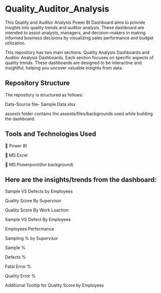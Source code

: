 # Quality_Auditor_Analysis
This Quality and Auditor Analysis Power BI Dashboard aims to provide insights into quality trends and auditor analysis. These dashboard are intended to assist analysts, managers, and decision-makers in making informed business decisions by visualizing sales performance and budget utilization.

This repository has two main sections: Quality Analysis Dashboards and Auditor Analysis Dashboards. Each section focuses on specific aspects of quality trends. These dashboards are designed to be interactive and insightful, helping you uncover valuable insights from data.

## Repository Structure
The repository is structured as follows:

Data-Source file- Sample Data.xlsx

assests folder contains the assests/files/backgrounds used while building the dashboard.

## Tools and Technologies Used

📌 Power BI

📌 MS Excel

📌 MS Powerpoint(for background)

## Here are the insights/trends from the dashboard:

Sample VS Defects by Employees

Quality Score By Supervisor

Quality Score By Work Loaction

Sample VS Defect By Employees

Employees Performance

Sampling % by Supervisor

Sample %

Defects %

Fatal Error %

Quality Error %

Additional Tooltip for Quality Score by Employees
